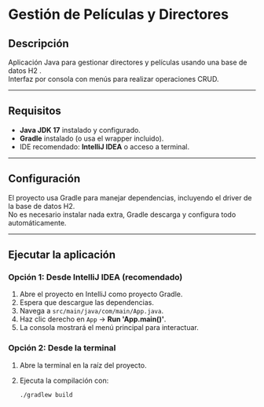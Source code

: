 # Gestión de Películas y Directores

## Descripción

Aplicación Java para gestionar directores y películas usando una base de datos H2 .  
Interfaz por consola con menús para realizar operaciones CRUD.

---

## Requisitos

- **Java JDK 17** instalado y configurado.
- **Gradle** instalado (o usa el wrapper incluido).
- IDE recomendado: **IntelliJ IDEA** o acceso a terminal.

---

## Configuración

El proyecto usa Gradle para manejar dependencias, incluyendo el driver de la base de datos H2.  
No es necesario instalar nada extra, Gradle descarga y configura todo automáticamente.

---

## Ejecutar la aplicación

### Opción 1: Desde IntelliJ IDEA (recomendado)

1. Abre el proyecto en IntelliJ como proyecto Gradle.
2. Espera que descargue las dependencias.
3. Navega a `src/main/java/com/main/App.java`.
4. Haz clic derecho en `App` → **Run 'App.main()'**.
5. La consola mostrará el menú principal para interactuar.

### Opción 2: Desde la terminal

1. Abre la terminal en la raíz del proyecto.
2. Ejecuta la compilación con:

   ```bash
   ./gradlew build
